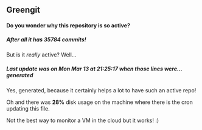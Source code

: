 ## Greengit

#### Do you wonder why this repository is so active?

##### After all it has 35784 commits!

But is it *really* active? Well...

##### Last update was on Mon Mar 13 at 21:25:17 when those lines were... generated

Yes, generated, because it certainly helps a lot to have such an active repo!

Oh and there was **28%** disk usage on the machine
where there is the cron updating this file.

Not the best way to monitor a VM in the cloud but it works! :)
